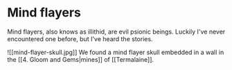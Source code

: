 # Mind flayers
Mind flayers, also knows as illithid, are evil psionic beings. Luckily I've never encountered one before, but I've heard the stories.

![[mind-flayer-skull.jpg]]
We found a mind flayer skull embedded in a wall in the [[4. Gloom and Gems|mines]] of [[Termalaine]].

